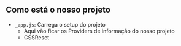 



## Como está o nosso projeto
- `_app.js`: Carrega o setup do projeto
    - Aqui vão ficar os Providers de informação do nosso projeto
    - CSSReset